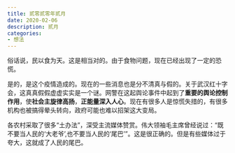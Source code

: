 ```yaml
---
title: 贰零贰零年贰月
date: 2020-02-06
description: 贰月
categories:
- 想法
---
```


俗话说，民以食为天。这是相当对的。由于食物问题，现在已经出现了一定的恐慌。

是的，是这个疫情造成的。现在的一些消息也是分不清真与假的。关于武汉红十字会，这真真假假虚虚实实是一个谜。网警在这起舆论事件中起到了**重要的舆论控制作用**，使**社会主旋律高扬**，**正能量深入人心**。现在有很多人是惊慌失措的，有很多机构也被搞得晕头转向，政府可能也难以招架这大变局。

各农村采取了很多“土办法”，深受主流媒体赞赏。伟大领袖毛主席曾经说过：“既不要当人民的‘大老爷’,也不要当人民的‘尾巴’”。这是很正确的。但是有些媒体过于夸大，这就成了人民的尾巴。
